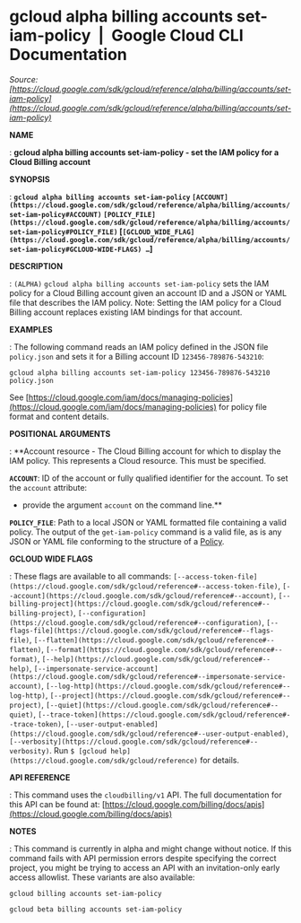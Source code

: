 # gcloud alpha billing accounts set-iam-policy  |  Google Cloud CLI Documentation

*Source: [https://cloud.google.com/sdk/gcloud/reference/alpha/billing/accounts/set-iam-policy](https://cloud.google.com/sdk/gcloud/reference/alpha/billing/accounts/set-iam-policy)*

**NAME**

: **gcloud alpha billing accounts set-iam-policy - set the IAM policy for a Cloud Billing account**

**SYNOPSIS**

: **`gcloud alpha billing accounts set-iam-policy` `[ACCOUNT](https://cloud.google.com/sdk/gcloud/reference/alpha/billing/accounts/set-iam-policy#ACCOUNT)` `[POLICY_FILE](https://cloud.google.com/sdk/gcloud/reference/alpha/billing/accounts/set-iam-policy#POLICY_FILE)` [`[GCLOUD_WIDE_FLAG](https://cloud.google.com/sdk/gcloud/reference/alpha/billing/accounts/set-iam-policy#GCLOUD-WIDE-FLAGS) …`]**

**DESCRIPTION**

: `(ALPHA)` `gcloud alpha billing accounts set-iam-policy`
sets the IAM policy for a Cloud Billing account given an account ID and a JSON
or YAML file that describes the IAM policy.
Note: Setting the IAM policy for a Cloud Billing account replaces existing IAM
bindings for that account.

**EXAMPLES**

: The following command reads an IAM policy defined in the JSON file
`policy.json` and sets it for a Billing account ID
`123456-789876-543210`:

```
gcloud alpha billing accounts set-iam-policy 123456-789876-543210 policy.json
```

See [https://cloud.google.com/iam/docs/managing-policies](https://cloud.google.com/iam/docs/managing-policies)
for policy file format and content details.

**POSITIONAL ARGUMENTS**

: **Account resource - The Cloud Billing account for which to display the IAM
policy. This represents a Cloud resource.
This must be specified.

**`ACCOUNT`**:
ID of the account or fully qualified identifier for the account.
To set the `account` attribute:

- provide the argument `account` on the command line.**

**`POLICY_FILE`**:
Path to a local JSON or YAML formatted file containing a valid policy.
The output of the `get-iam-policy` command is a valid file, as is any
JSON or YAML file conforming to the structure of a [Policy](https://cloud.google.com/iam/reference/rest/v1/Policy).

**GCLOUD WIDE FLAGS**

: These flags are available to all commands: `[--access-token-file](https://cloud.google.com/sdk/gcloud/reference#--access-token-file)`,
`[--account](https://cloud.google.com/sdk/gcloud/reference#--account)`, `[--billing-project](https://cloud.google.com/sdk/gcloud/reference#--billing-project)`,
`[--configuration](https://cloud.google.com/sdk/gcloud/reference#--configuration)`,
`[--flags-file](https://cloud.google.com/sdk/gcloud/reference#--flags-file)`,
`[--flatten](https://cloud.google.com/sdk/gcloud/reference#--flatten)`, `[--format](https://cloud.google.com/sdk/gcloud/reference#--format)`, `[--help](https://cloud.google.com/sdk/gcloud/reference#--help)`, `[--impersonate-service-account](https://cloud.google.com/sdk/gcloud/reference#--impersonate-service-account)`,
`[--log-http](https://cloud.google.com/sdk/gcloud/reference#--log-http)`,
`[--project](https://cloud.google.com/sdk/gcloud/reference#--project)`, `[--quiet](https://cloud.google.com/sdk/gcloud/reference#--quiet)`, `[--trace-token](https://cloud.google.com/sdk/gcloud/reference#--trace-token)`, `[--user-output-enabled](https://cloud.google.com/sdk/gcloud/reference#--user-output-enabled)`,
`[--verbosity](https://cloud.google.com/sdk/gcloud/reference#--verbosity)`.
Run `$ [gcloud help](https://cloud.google.com/sdk/gcloud/reference)` for details.

**API REFERENCE**

: This command uses the `cloudbilling/v1` API. The full documentation
for this API can be found at: [https://cloud.google.com/billing/docs/apis](https://cloud.google.com/billing/docs/apis)

**NOTES**

: This command is currently in alpha and might change without notice. If this
command fails with API permission errors despite specifying the correct project,
you might be trying to access an API with an invitation-only early access
allowlist. These variants are also available:

```
gcloud billing accounts set-iam-policy
```

```
gcloud beta billing accounts set-iam-policy
```